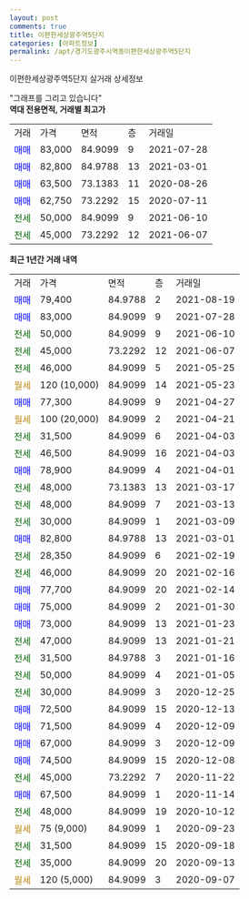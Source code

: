 ```yaml
---
layout: post
comments: true
title: 이편한세상광주역5단지
categories: [아파트정보]
permalink: /apt/경기도광주시역동이편한세상광주역5단지
---
```


이편한세상광주역5단지 실거래 상세정보

<script type="text/javascript">
  google.charts.load('current', {'packages':['line', 'corechart']});
  google.charts.setOnLoadCallback(drawChart);

  function drawChart() {
    var data = new google.visualization.DataTable();
    data.addColumn('date', '거래일');
    data.addColumn('number', "매매");
    data.addColumn('number', "전세");
    data.addColumn('number', "전매");

    data.addRows([[new Date(Date.parse("2021-08-19")), 79400, null, null], [new Date(Date.parse("2021-07-28")), 83000, null, null], [new Date(Date.parse("2021-06-10")), null, 50000, null], [new Date(Date.parse("2021-06-07")), null, 45000, null], [new Date(Date.parse("2021-05-25")), null, 46000, null], [new Date(Date.parse("2021-05-23")), null, null, null], [new Date(Date.parse("2021-04-27")), 77300, null, null], [new Date(Date.parse("2021-04-21")), null, null, null], [new Date(Date.parse("2021-04-03")), null, 31500, null], [new Date(Date.parse("2021-04-03")), null, 46500, null], [new Date(Date.parse("2021-04-01")), 78900, null, null], [new Date(Date.parse("2021-03-17")), null, 48000, null], [new Date(Date.parse("2021-03-13")), null, 48000, null], [new Date(Date.parse("2021-03-09")), null, 30000, null], [new Date(Date.parse("2021-03-01")), 82800, null, null], [new Date(Date.parse("2021-02-19")), null, 28350, null], [new Date(Date.parse("2021-02-16")), null, 46000, null], [new Date(Date.parse("2021-02-14")), 77700, null, null], [new Date(Date.parse("2021-01-30")), 75000, null, null], [new Date(Date.parse("2021-01-23")), 73000, null, null], [new Date(Date.parse("2021-01-21")), null, 47000, null], [new Date(Date.parse("2021-01-16")), null, 31500, null], [new Date(Date.parse("2021-01-05")), null, 50000, null], [new Date(Date.parse("2020-12-25")), null, 30000, null], [new Date(Date.parse("2020-12-13")), 72500, null, null], [new Date(Date.parse("2020-12-09")), 71500, null, null], [new Date(Date.parse("2020-12-09")), 67000, null, null], [new Date(Date.parse("2020-12-08")), 74500, null, null], [new Date(Date.parse("2020-11-22")), null, 45000, null], [new Date(Date.parse("2020-11-14")), 67500, null, null], [new Date(Date.parse("2020-10-12")), null, 48000, null], [new Date(Date.parse("2020-09-23")), null, null, null], [new Date(Date.parse("2020-09-18")), null, 31500, null], [new Date(Date.parse("2020-09-13")), null, 35000, null], [new Date(Date.parse("2020-09-07")), null, null, null]]);

    var options = {
      hAxis: {
        format: 'yyyy/MM/dd'
      },    
      lineWidth: 0,
      pointsVisible: true,    
      title: '최근 1년간 유형별 실거래가 분포',
      legend: { position: 'bottom' }
    };

    var formatter = new google.visualization.NumberFormat({pattern:'###,###'} );
    formatter.format(data, 1);
    formatter.format(data, 2);
    
    setTimeout(function() {
        var chart = new google.visualization.LineChart(document.getElementById('columnchart_material'));
        chart.draw(data, (options));
        document.getElementById('loading').style.display = 'none';
    }, 200);
  }
</script>


<div id="loading" style="z-index:20; display: block; margin-left: 0px">"그래프를 그리고 있습니다"</div>
<div id="columnchart_material" style="width: 95%; margin-left: 0px; display: block"></div>
<!-- contents start -->
<b>역대 전용면적, 거래별 최고가</b>
<table class="sortable">
    <tr>
      <td>거래</td>
      <td>가격</td>
      <td>면적</td>
      <td>층</td>
      <td>거래일</td>
    </tr>
        <tr>
          <td><a style="color: blue">매매</a></td>
          <td>83,000</td>
          <td>84.9099</td>
          <td>9</td>
          <td>2021-07-28</td>
        </tr>            <tr>
          <td><a style="color: blue">매매</a></td>
          <td>82,800</td>
          <td>84.9788</td>
          <td>13</td>
          <td>2021-03-01</td>
        </tr>            <tr>
          <td><a style="color: blue">매매</a></td>
          <td>63,500</td>
          <td>73.1383</td>
          <td>11</td>
          <td>2020-08-26</td>
        </tr>            <tr>
          <td><a style="color: blue">매매</a></td>
          <td>62,750</td>
          <td>73.2292</td>
          <td>15</td>
          <td>2020-07-11</td>
        </tr>        
        <tr>
              <td><a style="color: darkgreen">전세</a></td>
              <td>50,000</td>
              <td>84.9099</td>
              <td>9</td>
              <td>2021-06-10</td>
            </tr>            <tr>
              <td><a style="color: darkgreen">전세</a></td>
              <td>45,000</td>
              <td>73.2292</td>
              <td>12</td>
              <td>2021-06-07</td>
            </tr>        
    
</table>

<b>최근 1년간 거래 내역</b>

<table class="sortable">
    <tr>
      <td>거래</td>
      <td>가격</td>
      <td>면적</td>
      <td>층</td>
      <td>거래일</td>
    </tr>
    <tr>
      <td><a style="color: blue">매매</a></td>
      <td>79,400</td>
      <td>84.9788</td>
      <td>2</td>
      <td>2021-08-19</td>
    </tr>          <tr>
      <td><a style="color: blue">매매</a></td>
      <td>83,000</td>
      <td>84.9099</td>
      <td>9</td>
      <td>2021-07-28</td>
    </tr>          <tr>
      <td><a style="color: darkgreen">전세</a></td>
      <td>50,000</td>
      <td>84.9099</td>
      <td>9</td>
      <td>2021-06-10</td>
    </tr>          <tr>
      <td><a style="color: darkgreen">전세</a></td>
      <td>45,000</td>
      <td>73.2292</td>
      <td>12</td>
      <td>2021-06-07</td>
    </tr>          <tr>
      <td><a style="color: darkgreen">전세</a></td>
      <td>46,000</td>
      <td>84.9099</td>
      <td>5</td>
      <td>2021-05-25</td>
    </tr>          <tr>
      <td><a style="color: darkgoldenrod">월세</a></td>
      <td>120 (10,000)</td>
      <td>84.9099</td>
      <td>14</td>
      <td>2021-05-23</td>
    </tr>          <tr>
      <td><a style="color: blue">매매</a></td>
      <td>77,300</td>
      <td>84.9099</td>
      <td>9</td>
      <td>2021-04-27</td>
    </tr>          <tr>
      <td><a style="color: darkgoldenrod">월세</a></td>
      <td>100 (20,000)</td>
      <td>84.9099</td>
      <td>2</td>
      <td>2021-04-21</td>
    </tr>          <tr>
      <td><a style="color: darkgreen">전세</a></td>
      <td>31,500</td>
      <td>84.9099</td>
      <td>6</td>
      <td>2021-04-03</td>
    </tr>          <tr>
      <td><a style="color: darkgreen">전세</a></td>
      <td>46,500</td>
      <td>84.9099</td>
      <td>16</td>
      <td>2021-04-03</td>
    </tr>          <tr>
      <td><a style="color: blue">매매</a></td>
      <td>78,900</td>
      <td>84.9099</td>
      <td>4</td>
      <td>2021-04-01</td>
    </tr>          <tr>
      <td><a style="color: darkgreen">전세</a></td>
      <td>48,000</td>
      <td>73.1383</td>
      <td>13</td>
      <td>2021-03-17</td>
    </tr>          <tr>
      <td><a style="color: darkgreen">전세</a></td>
      <td>48,000</td>
      <td>84.9099</td>
      <td>7</td>
      <td>2021-03-13</td>
    </tr>          <tr>
      <td><a style="color: darkgreen">전세</a></td>
      <td>30,000</td>
      <td>84.9099</td>
      <td>1</td>
      <td>2021-03-09</td>
    </tr>          <tr>
      <td><a style="color: blue">매매</a></td>
      <td>82,800</td>
      <td>84.9788</td>
      <td>13</td>
      <td>2021-03-01</td>
    </tr>          <tr>
      <td><a style="color: darkgreen">전세</a></td>
      <td>28,350</td>
      <td>84.9099</td>
      <td>6</td>
      <td>2021-02-19</td>
    </tr>          <tr>
      <td><a style="color: darkgreen">전세</a></td>
      <td>46,000</td>
      <td>84.9099</td>
      <td>20</td>
      <td>2021-02-16</td>
    </tr>          <tr>
      <td><a style="color: blue">매매</a></td>
      <td>77,700</td>
      <td>84.9099</td>
      <td>20</td>
      <td>2021-02-14</td>
    </tr>          <tr>
      <td><a style="color: blue">매매</a></td>
      <td>75,000</td>
      <td>84.9099</td>
      <td>2</td>
      <td>2021-01-30</td>
    </tr>          <tr>
      <td><a style="color: blue">매매</a></td>
      <td>73,000</td>
      <td>84.9099</td>
      <td>13</td>
      <td>2021-01-23</td>
    </tr>          <tr>
      <td><a style="color: darkgreen">전세</a></td>
      <td>47,000</td>
      <td>84.9099</td>
      <td>13</td>
      <td>2021-01-21</td>
    </tr>          <tr>
      <td><a style="color: darkgreen">전세</a></td>
      <td>31,500</td>
      <td>84.9788</td>
      <td>3</td>
      <td>2021-01-16</td>
    </tr>          <tr>
      <td><a style="color: darkgreen">전세</a></td>
      <td>50,000</td>
      <td>84.9099</td>
      <td>4</td>
      <td>2021-01-05</td>
    </tr>          <tr>
      <td><a style="color: darkgreen">전세</a></td>
      <td>30,000</td>
      <td>84.9099</td>
      <td>3</td>
      <td>2020-12-25</td>
    </tr>          <tr>
      <td><a style="color: blue">매매</a></td>
      <td>72,500</td>
      <td>84.9099</td>
      <td>15</td>
      <td>2020-12-13</td>
    </tr>          <tr>
      <td><a style="color: blue">매매</a></td>
      <td>71,500</td>
      <td>84.9099</td>
      <td>4</td>
      <td>2020-12-09</td>
    </tr>          <tr>
      <td><a style="color: blue">매매</a></td>
      <td>67,000</td>
      <td>84.9099</td>
      <td>3</td>
      <td>2020-12-09</td>
    </tr>          <tr>
      <td><a style="color: blue">매매</a></td>
      <td>74,500</td>
      <td>84.9099</td>
      <td>15</td>
      <td>2020-12-08</td>
    </tr>          <tr>
      <td><a style="color: darkgreen">전세</a></td>
      <td>45,000</td>
      <td>73.2292</td>
      <td>7</td>
      <td>2020-11-22</td>
    </tr>          <tr>
      <td><a style="color: blue">매매</a></td>
      <td>67,500</td>
      <td>84.9099</td>
      <td>1</td>
      <td>2020-11-14</td>
    </tr>          <tr>
      <td><a style="color: darkgreen">전세</a></td>
      <td>48,000</td>
      <td>84.9099</td>
      <td>19</td>
      <td>2020-10-12</td>
    </tr>          <tr>
      <td><a style="color: darkgoldenrod">월세</a></td>
      <td>75 (9,000)</td>
      <td>84.9099</td>
      <td>1</td>
      <td>2020-09-23</td>
    </tr>          <tr>
      <td><a style="color: darkgreen">전세</a></td>
      <td>31,500</td>
      <td>84.9099</td>
      <td>15</td>
      <td>2020-09-18</td>
    </tr>          <tr>
      <td><a style="color: darkgreen">전세</a></td>
      <td>35,000</td>
      <td>84.9099</td>
      <td>20</td>
      <td>2020-09-13</td>
    </tr>          <tr>
      <td><a style="color: darkgoldenrod">월세</a></td>
      <td>120 (5,000)</td>
      <td>84.9099</td>
      <td>3</td>
      <td>2020-09-07</td>
    </tr>      </table>
<!-- contents end -->    

